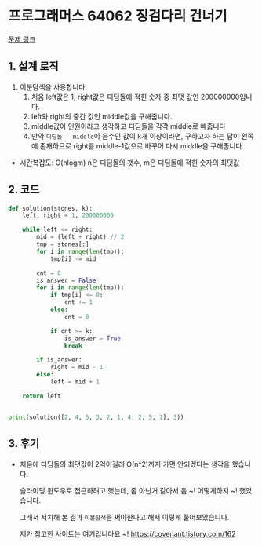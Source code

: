 # 프로그래머스 64062 징검다리 건너기

[문제 링크](https://programmers.co.kr/learn/courses/30/lessons/64062)

## 1. 설계 로직

1. 이분탐색을 사용합니다.
   1. 처음 left값은 1, right값은 디딤돌에 적힌 숫자 중 최댓 값인 200000000입니다.
   2. left와 right의 중간 값인 middle값을 구해줍니다.
   3. middle값이 인원이라고 생각하고 디딤돌을 각각 middle로 빼줍니다
   4. 만약 `디딤돌 - middle`이 음수인 값이 k개 이상이라면, 구하고자 하는 답이 왼쪽에 존재하므로 right를 middle-1값으로 바꾸어 다시 middle을 구해줍니다.



- 시간복잡도: O(nlogm) n은 디딤돌의 갯수, m은 디딤돌에 적힌 숫자의 최댓값

## 2. 코드

```python
def solution(stones, k):
    left, right = 1, 200000000

    while left <= right:
        mid = (left + right) // 2
        tmp = stones[:]
        for i in range(len(tmp)):
            tmp[i] -= mid

        cnt = 0
        is_answer = False
        for i in range(len(tmp)):
            if tmp[i] <= 0:
                cnt += 1
            else:
                cnt = 0

            if cnt >= k:
                is_answer = True
                break

        if is_answer:
            right = mid - 1
        else:
            left = mid + 1

    return left


print(solution([2, 4, 5, 3, 2, 1, 4, 2, 5, 1], 3))
```



## 3. 후기

- 처음에 디딤돌의 최댓값이 2억이길래 O(n^2)까지 가면 안되겠다는 생각을 했습니다. 

  슬라이딩 윈도우로 접근하려고 했는데, 좀 아닌거 같아서 음 ~! 어떻게하지 ~! 했었습니다.

  그래서 서치해 본 결과 `이분탐색`을 써야한다고 해서 이렇게 풀어보았습니다. 

  제가 참고한 사이트는 여기입니다요 ~!
  https://covenant.tistory.com/162